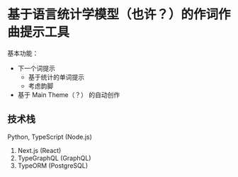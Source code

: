 # 基于语言统计学模型（也许？）的作词作曲提示工具

基本功能：

- 下一个词提示
  - 基于统计的单词提示
  - 考虑韵脚
- 基于 Main Theme（？） 的自动创作

## 技术栈

Python, TypeScript (Node.js)

1. Next.js (React)
2. TypeGraphQL (GraphQL)
3. TypeORM (PostgreSQL)
